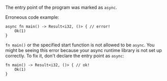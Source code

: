 The entry point of the program was marked as `async`.

Erroneous code example:

```compile_fail,E0752
async fn main() -> Result<i32, ()> { // error!
    Ok(1)
}
```

`fn main()` or the specified start function is not allowed to be `async`. You
might be seeing this error because your async runtime library is not set up
correctly. To fix it, don't declare the entry point as `async`:

```
fn main() -> Result<i32, ()> { // ok!
    Ok(1)
}
```
